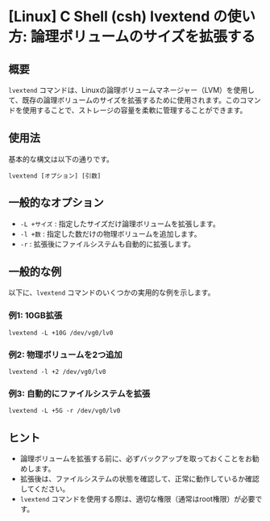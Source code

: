 # [Linux] C Shell (csh) lvextend の使い方: 論理ボリュームのサイズを拡張する

## 概要
`lvextend` コマンドは、Linuxの論理ボリュームマネージャー（LVM）を使用して、既存の論理ボリュームのサイズを拡張するために使用されます。このコマンドを使用することで、ストレージの容量を柔軟に管理することができます。

## 使用法
基本的な構文は以下の通りです。

```shell
lvextend [オプション] [引数]
```

## 一般的なオプション
- `-L +サイズ` : 指定したサイズだけ論理ボリュームを拡張します。
- `-l +数` : 指定した数だけの物理ボリュームを追加します。
- `-r` : 拡張後にファイルシステムも自動的に拡張します。

## 一般的な例
以下に、`lvextend` コマンドのいくつかの実用的な例を示します。

### 例1: 10GB拡張
```shell
lvextend -L +10G /dev/vg0/lv0
```

### 例2: 物理ボリュームを2つ追加
```shell
lvextend -l +2 /dev/vg0/lv0
```

### 例3: 自動的にファイルシステムを拡張
```shell
lvextend -L +5G -r /dev/vg0/lv0
```

## ヒント
- 論理ボリュームを拡張する前に、必ずバックアップを取っておくことをお勧めします。
- 拡張後は、ファイルシステムの状態を確認して、正常に動作しているか確認してください。
- `lvextend` コマンドを使用する際は、適切な権限（通常はroot権限）が必要です。
